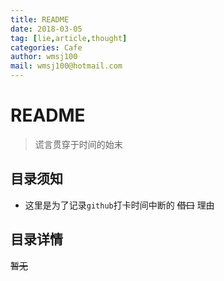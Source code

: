```yaml
---
title: README
date: 2018-03-05
tag: [lie,article,thought]
categories: Cafe
author: wmsj100
mail: wmsj100@hotmail.com
---
```


# README
> 谎言贯穿于时间的始末

## 目录须知
- 这里是为了记录`github`打卡时间中断的 ~~借口~~ 理由

## 目录详情
~~暂无~~
